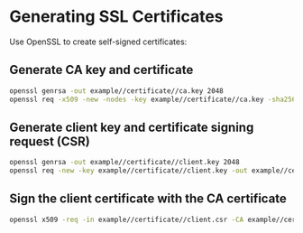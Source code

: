# Generating SSL Certificates

Use OpenSSL to create self-signed certificates:

## Generate CA key and certificate

```bash
openssl genrsa -out example//certificate//ca.key 2048
openssl req -x509 -new -nodes -key example//certificate//ca.key -sha256 -days 365 -out example//certificate//ca.crt -subj "//CN=MyCA"
```

## Generate client key and certificate signing request (CSR)

```bash
openssl genrsa -out example//certificate//client.key 2048
openssl req -new -key example//certificate//client.key -out example//certificate//client.csr -subj "//CN=localhost"
```

## Sign the client certificate with the CA certificate

```bash
openssl x509 -req -in example//certificate//client.csr -CA example//certificate//server-ca.crt -CAkey example//certificate//server-ca.key -CAcreateserial -out example//certificate//client.crt -days 365 -sha256
```
